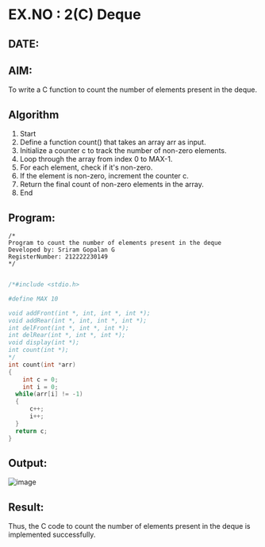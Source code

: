 # EX.NO : 2(C) Deque
## DATE:
## AIM:
To write a C function to count the number of elements present in the deque.

## Algorithm
1. Start 
2. Define a function count() that takes an array arr as input. 
3. Initialize a counter c to track the number of non-zero elements. 
4. Loop through the array from index 0 to MAX-1. 
5. For each element, check if it's non-zero. 
6. If the element is non-zero, increment the counter c. 
7. Return the final count of non-zero elements in the array. 
8. End 

## Program:
```
/*
Program to count the number of elements present in the deque
Developed by: Sriram Gopalan G
RegisterNumber: 212222230149  
*/

```
```c

/*#include <stdio.h>

#define MAX 10

void addFront(int *, int, int *, int *);
void addRear(int *, int, int *, int *);
int delFront(int *, int *, int *);
int delRear(int *, int *, int *);
void display(int *);
int count(int *);
*/
int count(int *arr) 
{
    int c = 0;
    int i = 0;
  while(arr[i] != -1)
  {
      c++;
      i++;
  }
  return c;
}

```
## Output:
![image](https://github.com/user-attachments/assets/36723050-a839-4146-935e-41a066a20d32)



## Result:
Thus, the C code to count the number of elements present in the deque is implemented successfully.
